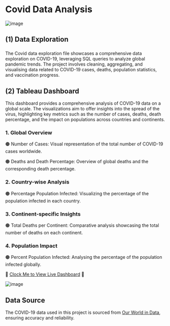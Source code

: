 # Covid Data Analysis

![image](https://images.unsplash.com/photo-1584483766114-2cea6facdf57?q=80&w=2070&auto=format&fit=crop&ixlib=rb-4.0.3&ixid=M3wxMjA3fDB8MHxwaG90by1wYWdlfHx8fGVufDB8fHx8fA%3D%3D)


## (1) Data Exploration 
###
The Covid data exploration file showcases a comprehensive data exploration on COVID-19, leveraging SQL queries to analyze global pandemic trends. The project involves cleaning, aggregating, and visualising data related to COVID-19 cases, deaths, population statistics, and vaccination progress.

## (2) Tableau Dashboard 
This dashboard provides a comprehensive analysis of COVID-19 data on a global scale. The visualizations aim to offer insights into the spread of the virus, highlighting key metrics such as the number of cases, deaths, death percentage, and the impact on populations across countries and continents.


### 1. Global Overview
🟠 Number of Cases: Visual representation of the total number of COVID-19 cases worldwide.

🟠 Deaths and Death Percentage: Overview of global deaths and the corresponding death percentage.
### 2. Country-wise Analysis
🟠 Percentage Population Infected: Visualizing the percentage of the population infected in each country.
### 3. Continent-specific Insights
🟠 Total Deaths per Continent: Comparative analysis showcasing the total number of deaths on each continent.
### 4. Population Impact
🟠 Percent Population Infected: Analysing the percentage of the population infected globally.



💫 [Clock Me to View Live Dashboard](https://public.tableau.com/app/profile/miss.t7375/viz/CovidDashboard_17023506686670/Dashboard1) 💫

![image](https://github.com/TendaiPhikiso/CovidDataAnalysis/assets/57633068/02d06f9e-5833-43f1-9601-96c57d7856a3)

###
## Data Source
The COVID-19 data used in this project is sourced from [Our World in Data](https://ourworldindata.org/covid-deaths), ensuring accuracy and reliability.
